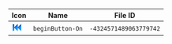 | Icon | Name | File ID |
| ---  | ---  | ---     |
| ![](beginButton-On.png) | `beginButton-On` | `-4324571489063779742` |
